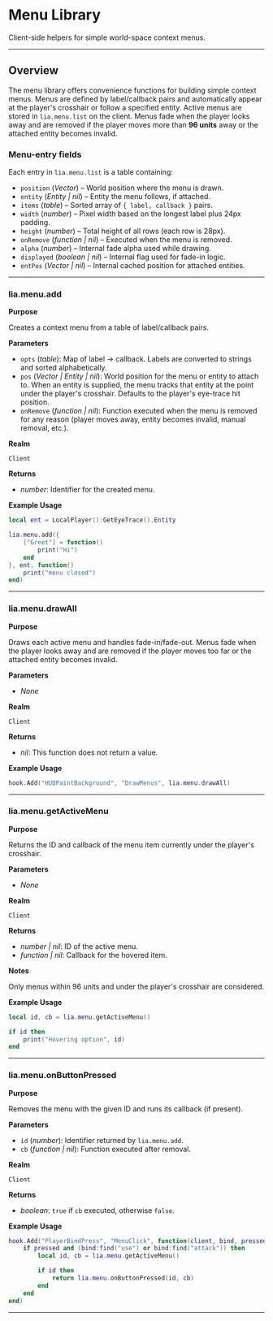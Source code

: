 # Menu Library

Client-side helpers for simple world-space context menus.

---

## Overview

The menu library offers convenience functions for building simple context menus. Menus are defined by label/callback pairs and automatically appear at the player's crosshair or follow a specified entity. Active menus are stored in `lia.menu.list` on the client. Menus fade when the player looks away and are removed if the player moves more than **96 units** away or the attached entity becomes invalid.

### Menu-entry fields

Each entry in `lia.menu.list` is a table containing:

* `position` (*Vector*) – World position where the menu is drawn.
* `entity` (*Entity | nil*) – Entity the menu follows, if attached.
* `items` (*table*) – Sorted array of `{ label, callback }` pairs.
* `width` (*number*) – Pixel width based on the longest label plus 24px padding.
* `height` (*number*) – Total height of all rows (each row is 28px).
* `onRemove` (*function | nil*) – Executed when the menu is removed.
* `alpha` (*number*) – Internal fade alpha used while drawing.
* `displayed` (*boolean | nil*) – Internal flag used for fade-in logic.
* `entPos` (*Vector | nil*) – Internal cached position for attached entities.

---

### lia.menu.add

**Purpose**

Creates a context menu from a table of label/callback pairs.

**Parameters**

* `opts` (*table*): Map of label → callback. Labels are converted to strings and sorted alphabetically.
* `pos` (*Vector | Entity | nil*): World position for the menu or entity to attach to. When an entity is supplied, the menu tracks that entity at the point under the player's crosshair. Defaults to the player's eye-trace hit position.
* `onRemove` (*function | nil*): Function executed when the menu is removed for any reason (player moves away, entity becomes invalid, manual removal, etc.).

**Realm**

`Client`

**Returns**

* *number*: Identifier for the created menu.

**Example Usage**

```lua
local ent = LocalPlayer():GetEyeTrace().Entity

lia.menu.add({
    ["Greet"] = function()
        print("Hi")
    end
}, ent, function()
    print("menu closed")
end)
```

---

### lia.menu.drawAll

**Purpose**

Draws each active menu and handles fade-in/fade-out. Menus fade when the player looks away and are removed if the player moves too far or the attached entity becomes invalid.

**Parameters**

* *None*

**Realm**

`Client`

**Returns**

* *nil*: This function does not return a value.

**Example Usage**

```lua
hook.Add("HUDPaintBackground", "DrawMenus", lia.menu.drawAll)
```

---

### lia.menu.getActiveMenu

**Purpose**

Returns the ID and callback of the menu item currently under the player's crosshair.

**Parameters**

* *None*

**Realm**

`Client`

**Returns**

* *number | nil*: ID of the active menu.
* *function | nil*: Callback for the hovered item.

**Notes**

Only menus within 96 units and under the player's crosshair are considered.

**Example Usage**

```lua
local id, cb = lia.menu.getActiveMenu()

if id then
    print("Hovering option", id)
end
```

---

### lia.menu.onButtonPressed

**Purpose**

Removes the menu with the given ID and runs its callback (if present).

**Parameters**

* `id` (*number*): Identifier returned by `lia.menu.add`.
* `cb` (*function | nil*): Function executed after removal.

**Realm**

`Client`

**Returns**

* *boolean*: `true` if `cb` executed, otherwise `false`.

**Example Usage**

```lua
hook.Add("PlayerBindPress", "MenuClick", function(client, bind, pressed)
    if pressed and (bind:find("use") or bind:find("attack")) then
        local id, cb = lia.menu.getActiveMenu()

        if id then
            return lia.menu.onButtonPressed(id, cb)
        end
    end
end)
```

---
